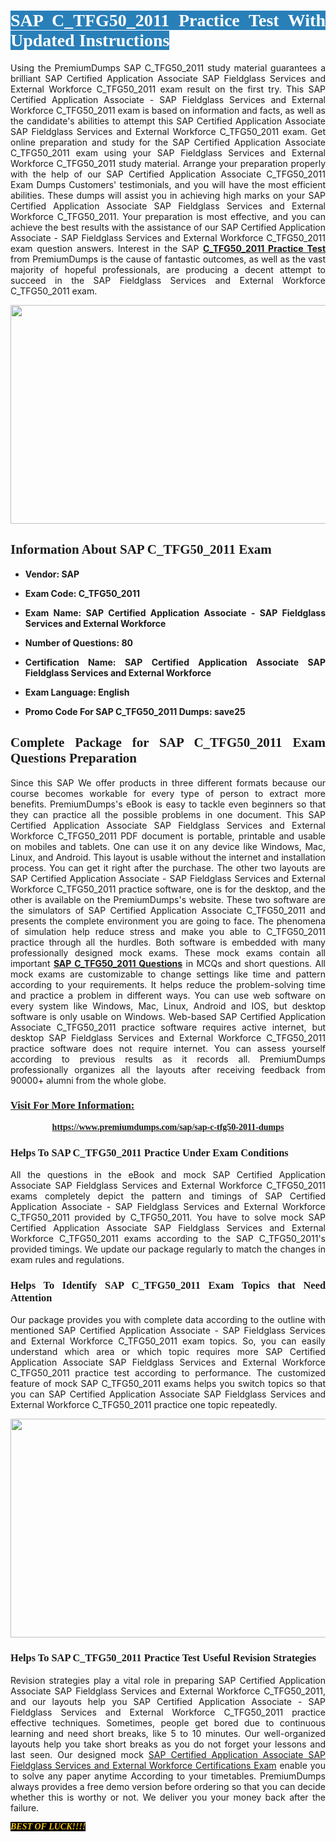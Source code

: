 <h1 style="text-align: justify;"><span style="color:#ffffff;"><span style="font-family:Georgia,serif;"><strong><span style="background-color:#2980b9;">SAP C_TFG50_2011 Practice Test With Updated Instructions</span></strong></span></span></h1>

<p style="text-align: justify;">Using the PremiumDumps SAP C_TFG50_2011 study material guarantees a brilliant SAP Certified Application Associate SAP Fieldglass Services and External Workforce C_TFG50_2011 exam result on the first try. This SAP Certified Application Associate - SAP Fieldglass Services and External Workforce C_TFG50_2011 exam is based on information and facts, as well as the candidate's abilities to attempt this SAP Certified Application Associate SAP Fieldglass Services and External Workforce C_TFG50_2011 exam. Get online preparation and study for the SAP Certified Application Associate C_TFG50_2011 exam using your SAP Fieldglass Services and External Workforce C_TFG50_2011 study material. Arrange your preparation properly with the help of our SAP Certified Application Associate C_TFG50_2011 Exam Dumps Customers' testimonials, and you will have the most efficient abilities. These dumps will assist you in achieving high marks on your SAP Certified Application Associate SAP Fieldglass Services and External Workforce C_TFG50_2011. Your preparation is most effective, and you can achieve the best results with the assistance of our SAP Certified Application Associate - SAP Fieldglass Services and External Workforce C_TFG50_2011 exam question answers. Interest in the SAP <strong><a href="https://www.premiumdumps.com/sap/sap-c-tfg50-2011-dumps">C_TFG50_2011 Practice Test</a></strong> from PremiumDumps is the cause of fantastic outcomes, as well as the vast majority of hopeful professionals, are producing a decent attempt to succeed in the SAP Fieldglass Services and External Workforce C_TFG50_2011 exam.</p>

<p style="text-align: center;"><a href="https://www.premiumdumps.com/sap/sap-c-tfg50-2011-dumps"><img alt="" src="https://i.imgur.com/P39uA2n.jpeg" style="width: 700px; height: 350px;" /></a></p>

<h2 style="text-align: justify;"><span style="font-family:Georgia,serif;"><strong>Information About SAP C_TFG50_2011 Exam</strong></span></h2>

<ul>
	<li>
	<p style="text-align: justify;"><b>Vendor: SAP</b></p>
	</li>
	<li>
	<p style="text-align: justify;"><b>Exam Code: C_TFG50_2011</b></p>
	</li>
	<li>
	<p style="text-align: justify;"><b>Exam Name: SAP Certified Application Associate - SAP Fieldglass Services and External Workforce</b></p>
	</li>
	<li>
	<p style="text-align: justify;"><b>Number of Questions: 80</b></p>
	</li>
	<li>
	<p style="text-align: justify;"><b>Certification Name: SAP Certified Application Associate SAP Fieldglass Services and External Workforce</b></p>
	</li>
	<li>
	<p style="text-align: justify;"><b>Exam Language: English</b></p>
	</li>
	<li>
	<p style="text-align: justify;"><b>Promo Code For SAP C_TFG50_2011 Dumps: save25</b></p>
	</li>
</ul>

<h2 style="text-align: justify;"><span style="font-family:Georgia,serif;"><strong>Complete Package for SAP C_TFG50_2011 Exam Questions Preparation</strong></span></h2>

<p style="text-align: justify;">Since this SAP We offer products in three different formats because our course becomes workable for every type of person to extract more benefits. PremiumDumps's eBook is easy to tackle even beginners so that they can practice all the possible problems in one document. This SAP Certified Application Associate SAP Fieldglass Services and External Workforce C_TFG50_2011 PDF document is portable, printable and usable on mobiles and tablets. One can use it on any device like Windows, Mac, Linux, and Android. This layout is usable without the internet and installation process. You can get it right after the purchase. The other two layouts are SAP Certified Application Associate - SAP Fieldglass Services and External Workforce C_TFG50_2011 practice software, one is for the desktop, and the other is available on the PremiumDumps's website. These two software are the simulators of SAP Certified Application Associate C_TFG50_2011 and presents the complete environment you are going to face. The phenomena of simulation help reduce stress and make you able to C_TFG50_2011 practice through all the hurdles. Both software is embedded with many professionally designed mock exams. These mock exams contain all important <strong><a href="https://www.premiumdumps.com/sap/sap-c-tfg50-2011-dumps">SAP C_TFG50_2011 Questions</a></strong> in MCQs and short questions. All mock exams are customizable to change settings like time and pattern according to your requirements. It helps reduce the problem-solving time and practice a problem in different ways. You can use web software on every system like Windows, Mac, Linux, Android and IOS, but desktop software is only usable on Windows. Web-based SAP Certified Application Associate C_TFG50_2011 practice software requires active internet, but desktop SAP Fieldglass Services and External Workforce C_TFG50_2011 practice software does not require internet. You can assess yourself according to previous results as it records all. PremiumDumps professionally organizes all the layouts after receiving feedback from 90000+ alumni from the whole globe.</p>

<h3><span style="font-family:Georgia,serif;"><strong><u>Visit For More Information:</u></strong></span></h3>

<p style="text-align: center;"><span style="font-size:14px;"><span style="font-family:Georgia,serif;"><strong><a href="https://www.premiumdumps.com/sap/sap-c-tfg50-2011-dumps">https://www.premiumdumps.com/sap/sap-c-tfg50-2011-dumps</a></strong></span></span></p>

<h3 style="text-align: justify;"><span style="font-family:Georgia,serif;"><strong><strong><strong>Helps To SAP C_TFG50_2011 Practice Under Exam Conditions</strong></strong></strong></span></h3>

<p style="text-align: justify;">All the questions in the eBook and mock SAP Certified Application Associate SAP Fieldglass Services and External Workforce C_TFG50_2011 exams completely depict the pattern and timings of SAP Certified Application Associate - SAP Fieldglass Services and External Workforce C_TFG50_2011 provided by C_TFG50_2011. You have to solve mock SAP Certified Application Associate SAP Fieldglass Services and External Workforce C_TFG50_2011 exams according to the SAP C_TFG50_2011's provided timings. We update our package regularly to match the changes in exam rules and regulations.</p>

<h3 style="text-align: justify;"><span style="font-family:Georgia,serif;"><strong><strong><strong>Helps To Identify SAP C_TFG50_2011 Exam Topics that Need Attention</strong></strong></strong></span></h3>

<p style="text-align: justify;">Our package provides you with complete data according to the outline with mentioned SAP Certified Application Associate - SAP Fieldglass Services and External Workforce C_TFG50_2011 exam topics. So, you can easily understand which area or which topic requires more SAP Certified Application Associate SAP Fieldglass Services and External Workforce C_TFG50_2011 practice test according to performance. The customized feature of mock SAP C_TFG50_2011 exams helps you switch topics so that you can SAP Certified Application Associate SAP Fieldglass Services and External Workforce C_TFG50_2011 practice one topic repeatedly.</p>

<p style="text-align: center;"><strong><a href="https://www.premiumdumps.com/sap/sap-c-tfg50-2011-dumps"><img alt="" src="https://i.imgur.com/2KPb8yb.jpeg" style="width: 700px; height: 350px;" /></a></strong></p>

<h3 style="text-align: justify;"><span style="font-family:Georgia,serif;"><strong><strong><strong>Helps To SAP C_TFG50_2011 Practice Test Useful Revision Strategies</strong></strong></strong></span></h3>

<p style="text-align: justify;">Revision strategies play a vital role in preparing SAP Certified Application Associate SAP Fieldglass Services and External Workforce C_TFG50_2011, and our layouts help you SAP Certified Application Associate - SAP Fieldglass Services and External Workforce C_TFG50_2011 practice effective techniques. Sometimes, people get bored due to continuous learning and need short breaks, like 5 to 10 minutes. Our well-organized layouts help you take short breaks as you do not forget your lessons and last seen. Our designed mock <a href="http://https://www.premiumdumps.com/sap/sap-certified-application-associate-exam-dumps">SAP Certified Application Associate SAP Fieldglass Services and External Workforce Certifications Exam</a> enable you to solve any paper anytime According to your timetables. PremiumDumps always provides a free demo version before ordering so that you can decide whether this is worthy or not. We deliver you your money back after the failure.</p>

<p style="text-align: justify;"><span style="color:#f1c40f;"><strong><span style="font-family:Georgia,serif;"><span style="font-size:14px;"><em><strong><span style="background-color:#000000;">BEST OF LUCK!!!!</span></strong></em></span></span></strong></span></p>

